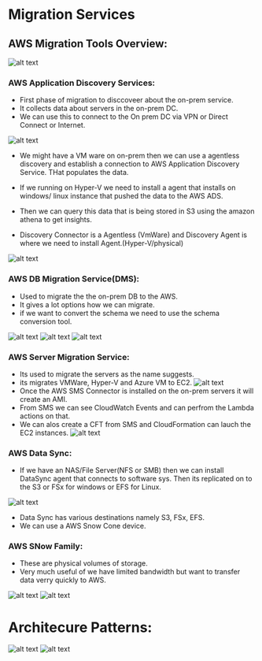 # Migration Services


## AWS Migration Tools Overview:

![alt text](imgs/m1.PNG "")

### AWS Application Discovery Services:

- First phase of migration to disccoveer about the on-prem service.
- It collects data about servers in the on-prem DC.
- We can use this to connect to the On prem DC via VPN or Direct Connect or Internet.


![alt text](imgs/m2.PNG "")
- We might have a VM ware on on-prem then we can use a agentless discovery and establish a connection to AWS Application Discovery Service. THat populates the data.

- If we running on Hyper-V we need to install a agent that installs on windows/ linux instance that pushed the data to the AWS ADS.
- Then we can query this data that is being stored in S3 using the amazon athena to get  insights.
- Discovery Connector is a Agentless (VmWare) and Discovery Agent is where we need to install Agent.(Hyper-V/physical)

![alt text](imgs/m3.PNG "")

### AWS DB Migration Service(DMS):

- Used to migrate the the on-prem DB to the AWS.
- It gives a lot options how we can migrate.
- if we want to convert the schema we need to use the schema conversion tool.

![alt text](imgs/m4.PNG "")
![alt text](imgs/m5.PNG "")
![alt text](imgs/m6.PNG "")

### AWS Server Migration Service:

- Its used to migrate the servers as the name suggests.
- its migrates VMWare, Hyper-V and Azure VM to EC2.
![alt text](imgs/m7.PNG "")
- Once the AWS SMS Connector is installed on the on-prem servers it will create an AMI.
- From SMS we can see CloudWatch Events and can perfrom the Lambda actions on that.
- We can alos create a CFT from SMS and CloudFormation can lauch the EC2 instances.
![alt text](imgs/m8.PNG "")

### AWS Data Sync:

- If we have an NAS/File Server(NFS or SMB) then we can install DataSync agent that connects to software sys. Then its replicated on to the S3 or FSx for windows or EFS for Linux.

![alt text](imgs/m9.PNG "")

- Data Sync has various destinations namely S3, FSx, EFS.
- We can use a AWS Snow Cone device.

### AWS SNow Family:

- These are physical volumes of storage.
- Very much useful of we have limited bandwidth but want to transfer data verry quickly to AWS.

![alt text](imgs/m10.PNG "")
![alt text](imgs/m111.PNG "")

# Architecure Patterns:

![alt text](imgs/m11.PNG "")
![alt text](imgs/m12.PNG "")
